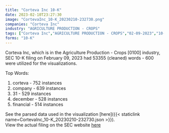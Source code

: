 ```yaml
---
title: "Corteva Inc 10-K"
date: 2023-02-10T23:27:30
image: "CortevaInc_10-K_20230210-232730.png"
companies: "Corteva Inc"
industry: "AGRICULTURE PRODUCTION - CROPS"
tags: ["Corteva Inc","AGRICULTURE PRODUCTION - CROPS","02-09-2023","10-K"]
forms: "10-K"
---
```

Corteva Inc, which is in the Agriculture Production - Crops [0100] industry, SEC 10-K filing on February 09, 2023 had 53355 (cleaned) words - 600 were utilized for the visualizations.

Top Words:
1. corteva - 752 instances
2. company - 639 instances
3. 31 - 529 instances
4. december - 528 instances
5. financial - 514 instances


See the parsed data used in the visualization [here]({{< staticlink name=CortevaInc_10-K_20230210-232730.json >}}).  
View the actual filing on the SEC website [here](https://www.sec.gov/Archives/edgar/data/30554/0001755672-23-000005.txt)